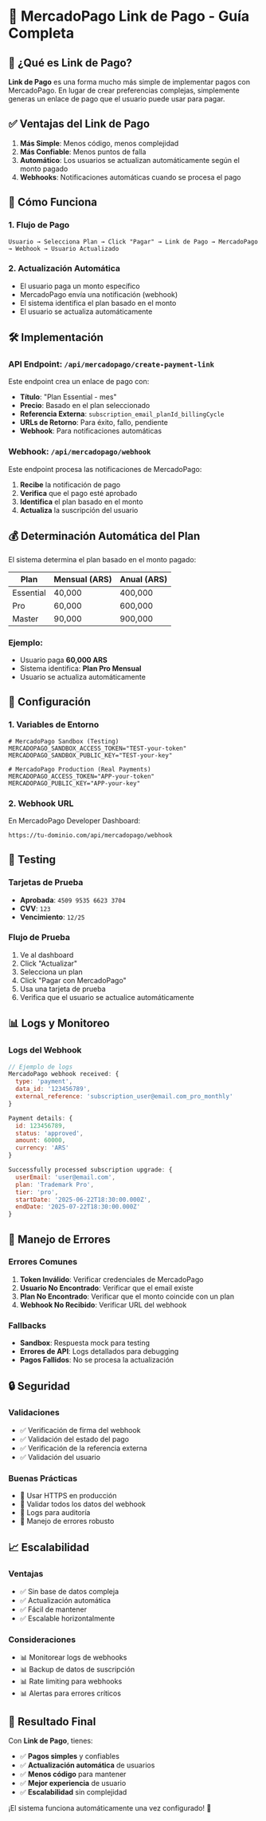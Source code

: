 # 🏦 MercadoPago Link de Pago - Guía Completa

## 🎯 **¿Qué es Link de Pago?**

**Link de Pago** es una forma mucho más simple de implementar pagos con MercadoPago. En lugar de crear preferencias complejas, simplemente generas un enlace de pago que el usuario puede usar para pagar.

## ✅ **Ventajas del Link de Pago**

1. **Más Simple**: Menos código, menos complejidad
2. **Más Confiable**: Menos puntos de falla
3. **Automático**: Los usuarios se actualizan automáticamente según el monto pagado
4. **Webhooks**: Notificaciones automáticas cuando se procesa el pago

## 🔄 **Cómo Funciona**

### **1. Flujo de Pago**
```
Usuario → Selecciona Plan → Click "Pagar" → Link de Pago → MercadoPago → Webhook → Usuario Actualizado
```

### **2. Actualización Automática**
- El usuario paga un monto específico
- MercadoPago envía una notificación (webhook)
- El sistema identifica el plan basado en el monto
- El usuario se actualiza automáticamente

## 🛠 **Implementación**

### **API Endpoint: `/api/mercadopago/create-payment-link`**

Este endpoint crea un enlace de pago con:
- **Título**: "Plan Essential - mes"
- **Precio**: Basado en el plan seleccionado
- **Referencia Externa**: `subscription_email_planId_billingCycle`
- **URLs de Retorno**: Para éxito, fallo, pendiente
- **Webhook**: Para notificaciones automáticas

### **Webhook: `/api/mercadopago/webhook`**

Este endpoint procesa las notificaciones de MercadoPago:
1. **Recibe** la notificación de pago
2. **Verifica** que el pago esté aprobado
3. **Identifica** el plan basado en el monto
4. **Actualiza** la suscripción del usuario

## 💰 **Determinación Automática del Plan**

El sistema determina el plan basado en el monto pagado:

| Plan | Mensual (ARS) | Anual (ARS) |
|------|---------------|-------------|
| Essential | 40,000 | 400,000 |
| Pro | 60,000 | 600,000 |
| Master | 90,000 | 900,000 |

### **Ejemplo:**
- Usuario paga **60,000 ARS**
- Sistema identifica: **Plan Pro Mensual**
- Usuario se actualiza automáticamente

## 🔧 **Configuración**

### **1. Variables de Entorno**
```env
# MercadoPago Sandbox (Testing)
MERCADOPAGO_SANDBOX_ACCESS_TOKEN="TEST-your-token"
MERCADOPAGO_SANDBOX_PUBLIC_KEY="TEST-your-key"

# MercadoPago Production (Real Payments)
MERCADOPAGO_ACCESS_TOKEN="APP-your-token"
MERCADOPAGO_PUBLIC_KEY="APP-your-key"
```

### **2. Webhook URL**
En MercadoPago Developer Dashboard:
```
https://tu-dominio.com/api/mercadopago/webhook
```

## 🧪 **Testing**

### **Tarjetas de Prueba**
- **Aprobada**: `4509 9535 6623 3704`
- **CVV**: `123`
- **Vencimiento**: `12/25`

### **Flujo de Prueba**
1. Ve al dashboard
2. Click "Actualizar"
3. Selecciona un plan
4. Click "Pagar con MercadoPago"
5. Usa una tarjeta de prueba
6. Verifica que el usuario se actualice automáticamente

## 📊 **Logs y Monitoreo**

### **Logs del Webhook**
```javascript
// Ejemplo de logs
MercadoPago webhook received: {
  type: 'payment',
  data_id: '123456789',
  external_reference: 'subscription_user@email.com_pro_monthly'
}

Payment details: {
  id: 123456789,
  status: 'approved',
  amount: 60000,
  currency: 'ARS'
}

Successfully processed subscription upgrade: {
  userEmail: 'user@email.com',
  plan: 'Trademark Pro',
  tier: 'pro',
  startDate: '2025-06-22T18:30:00.000Z',
  endDate: '2025-07-22T18:30:00.000Z'
}
```

## 🚨 **Manejo de Errores**

### **Errores Comunes**
1. **Token Inválido**: Verificar credenciales de MercadoPago
2. **Usuario No Encontrado**: Verificar que el email existe
3. **Plan No Encontrado**: Verificar que el monto coincide con un plan
4. **Webhook No Recibido**: Verificar URL del webhook

### **Fallbacks**
- **Sandbox**: Respuesta mock para testing
- **Errores de API**: Logs detallados para debugging
- **Pagos Fallidos**: No se procesa la actualización

## 🔒 **Seguridad**

### **Validaciones**
- ✅ Verificación de firma del webhook
- ✅ Validación del estado del pago
- ✅ Verificación de la referencia externa
- ✅ Validación del usuario

### **Buenas Prácticas**
- 🔐 Usar HTTPS en producción
- 🔐 Validar todos los datos del webhook
- 🔐 Logs para auditoría
- 🔐 Manejo de errores robusto

## 📈 **Escalabilidad**

### **Ventajas**
- ✅ Sin base de datos compleja
- ✅ Actualización automática
- ✅ Fácil de mantener
- ✅ Escalable horizontalmente

### **Consideraciones**
- 📊 Monitorear logs de webhooks
- 📊 Backup de datos de suscripción
- 📊 Rate limiting para webhooks
- 📊 Alertas para errores críticos

## 🎉 **Resultado Final**

Con **Link de Pago**, tienes:
- ✅ **Pagos simples** y confiables
- ✅ **Actualización automática** de usuarios
- ✅ **Menos código** para mantener
- ✅ **Mejor experiencia** de usuario
- ✅ **Escalabilidad** sin complejidad

¡El sistema funciona automáticamente una vez configurado! 🚀 